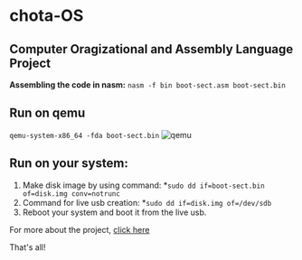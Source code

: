 # chota-OS
## Computer Oragizational and Assembly Language Project

__Assembling the code in nasm:__
  `nasm -f bin boot-sect.asm boot-sect.bin`

## Run on qemu ##
  `qemu-system-x86_64 -fda boot-sect.bin`
![qemu](https://github.com/linxnerd/chota-OS/blob/master/screenshots/1.png)

## Run on your system: ##
1. Make disk image by using command:
  	*`sudo dd if=boot-sect.bin of=disk.img conv=notrunc`
2. Command for live usb creation: 
	*`sudo dd if=disk.img of=/dev/sdb` 
3. Reboot your system and boot it from the live usb.

For more about the project, [click here](https://linxnerd.wordpress.com)

That's all!
